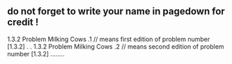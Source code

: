 ## do not forget to write your name in pagedown for credit !


1.3.2 Problem Milking Cows .1 // means first edition of problem number [1.3.2]
.
.
1.3.2 Problem Milking Cows .2 // means second edition of problem number [1.3.2]
........
